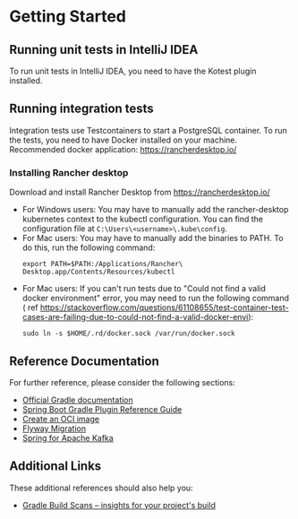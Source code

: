 # Getting Started

## Running unit tests in IntelliJ IDEA

To run unit tests in IntelliJ IDEA, you need to have the Kotest plugin installed.

## Running integration tests

Integration tests use Testcontainers to start a PostgreSQL container.
To run the tests, you need to have Docker installed on your machine.
Recommended docker application: https://rancherdesktop.io/

### Installing Rancher desktop

Download and install Rancher Desktop from https://rancherdesktop.io/

- For Windows users: You may have to manually add the rancher-desktop kubernetes context to the kubectl configuration.
  You can find the configuration file at `C:\Users\<username>\.kube\config`.
- For Mac users: You may have to manually add the binaries to PATH. To do this, run the following command:
  ```shell
  export PATH=$PATH:/Applications/Rancher\ Desktop.app/Contents/Resources/kubectl
  ```
- For Mac users: If you can't run tests due to "Could not find a valid docker environment" error, you may need to run
  the following command (
  ref https://stackoverflow.com/questions/61108655/test-container-test-cases-are-failing-due-to-could-not-find-a-valid-docker-envi):
  ```shell
  sudo ln -s $HOME/.rd/docker.sock /var/run/docker.sock
  ```

## Reference Documentation

For further reference, please consider the following sections:

* [Official Gradle documentation](https://docs.gradle.org)
* [Spring Boot Gradle Plugin Reference Guide](https://docs.spring.io/spring-boot/docs/3.1.5/gradle-plugin/reference/html/)
* [Create an OCI image](https://docs.spring.io/spring-boot/docs/3.1.5/gradle-plugin/reference/html/#build-image)
* [Flyway Migration](https://docs.spring.io/spring-boot/docs/3.1.5/reference/htmlsingle/index.html#howto.data-initialization.migration-tool.flyway)
* [Spring for Apache Kafka](https://docs.spring.io/spring-boot/docs/3.1.5/reference/htmlsingle/index.html#messaging.kafka)

## Additional Links

These additional references should also help you:

* [Gradle Build Scans – insights for your project's build](https://scans.gradle.com#gradle)

